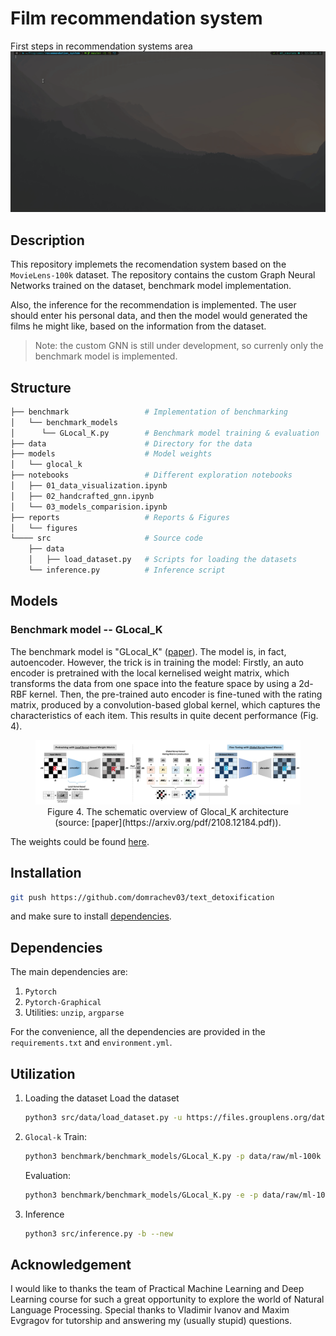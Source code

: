 # Film recommendation system
First steps in recommendation systems area
![](reports/figures/inference.gif)

## Description
This repository implemets the recomendation system based on the `MovieLens-100k` dataset. The repository contains the custom Graph Neural Networks trained on the dataset, benchmark model implementation.

Also, the inference for the recommendation is implemented. The user should enter his personal data, and then the model would generated the films he might like, based on the information from the dataset.

> Note: the custom GNN is still under development, so currenly only the benchmark model is implemented. 


## Structure
```bash
├── benchmark                 # Implementation of benchmarking
│   └── benchmark_models
│      └── GLocal_K.py        # Benchmark model training & evaluation
├── data                      # Directory for the data
├── models                    # Model weights
│   └── glocal_k
├── notebooks                 # Different exploration notebooks
│   ├── 01_data_visualization.ipynb    
│   ├── 02_handcrafted_gnn.ipynb
│   └── 03_models_comparision.ipynb
├── reports                   # Reports & Figures
│   └── figures
└──── src                     # Source code
    ├── data               
    │   ├── load_dataset.py   # Scripts for loading the datasets
    └── inference.py          # Inference script
```

## Models
### Benchmark model -- GLocal_K
The benchmark model is "GLocal_K" ([paper](https://arxiv.org/pdf/2108.12184.pdf)). The model is, in fact, autoencoder. However, the trick is in training the model: Firstly, an auto encoder is pretrained with the local kernelised weight matrix, which transforms the data from one space into the feature space by using a 2d-RBF kernel. Then, the pre-trained auto encoder is fine-tuned with the rating matrix, produced by a convolution-based global kernel, which captures the 
characteristics of each item. This results in quite decent performance (Fig. 4).

<center>
    <figure>
    <img src="reports/figures/glocal_k.png" alt="my alt text"/>
    <figcaption>Figure 4. The schematic overview of Glocal_K architecture (source: [paper](https://arxiv.org/pdf/2108.12184.pdf)). </figcaption>
    </figure>
</center>

The weights could be found [here](https://drive.google.com/drive/folders/1_uMUOMg1IBYFQdbtek-CVcc1ge-6R0GA?usp=drive_link).

## Installation
```bash
git push https://github.com/domrachev03/text_detoxification
```
and make sure to install [dependencies](https://github.com/domrachev03/gnn_recommendation_system/blob/master/environment.yml).

## Dependencies
The main dependencies are:
1. `Pytorch`
2. `Pytorch-Graphical`
3. Utilities: `unzip`, `argparse`

For the convenience, all the dependencies are provided in the `requirements.txt` and `environment.yml`.

## Utilization
1. Loading the dataset
   Load the dataset
   ```bash
   python3 src/data/load_dataset.py -u https://files.grouplens.org/datasets/movielens/ml-100k.zip
   ```
2. `Glocal-k` 
   Train:
      ```bash
      python3 benchmark/benchmark_models/GLocal_K.py -p data/raw/ml-100k -w models/glocal_k/
      ```
   Evaluation: 
      ```bash
      python3 benchmark/benchmark_models/GLocal_K.py -e -p data/raw/ml-100k -w models/glocal_k/best_model_mae.pt
      ```
3. Inference
   ```bash
   python3 src/inference.py -b --new     
   ```
## Acknowledgement
I would like to thanks the team of Practical Machine Learning and Deep Learning course for such a great opportunity to explore the world of Natural Language Processing. Special thanks to Vladimir Ivanov and Maxim Evgragov for tutorship and answering my (usually stupid) questions.